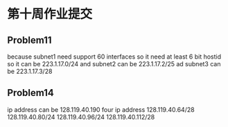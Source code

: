 # 第十周作业提交
## Problem11
because subnet1 need support 60 interfaces so it need at least 6 bit hostid so it can be 223.1.17.0/24
and subnet2 can be 223.1.17.2/25 ad subnet3 can be
223.1.17.3/28
## Problem14
ip address can be 128.119.40.190
four ip address 128.119.40.64/28 128.119.40.80/24 128.119.40.96/24  128.119.40.112/28